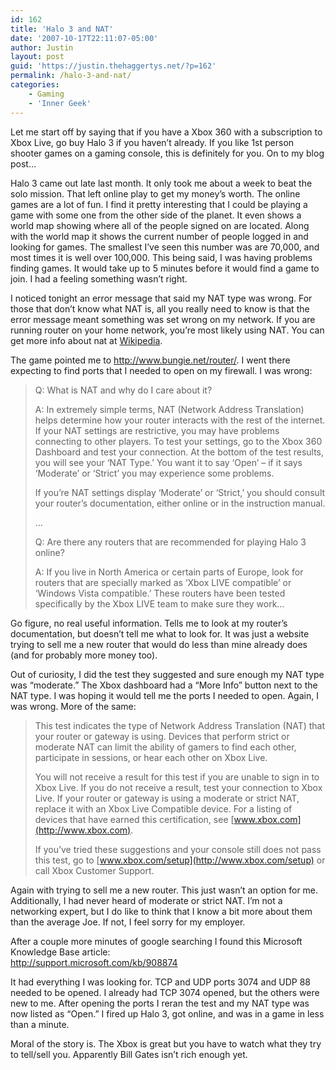 ```yaml
---
id: 162
title: 'Halo 3 and NAT'
date: '2007-10-17T22:11:07-05:00'
author: Justin
layout: post
guid: 'https://justin.thehaggertys.net/?p=162'
permalink: /halo-3-and-nat/
categories:
    - Gaming
    - 'Inner Geek'
---
```


Let me start off by saying that if you have a Xbox 360 with a subscription to Xbox Live, go buy Halo 3 if you haven’t already. If you like 1st person shooter games on a gaming console, this is definitely for you. On to my blog post…

Halo 3 came out late last month. It only took me about a week to beat the solo mission. That left online play to get my money’s worth. The online games are a lot of fun. I find it pretty interesting that I could be playing a game with some one from the other side of the planet. It even shows a world map showing where all of the people signed on are located. Along with the world map it shows the current number of people logged in and looking for games. The smallest I’ve seen this number was are 70,000, and most times it is well over 100,000. This being said, I was having problems finding games. It would take up to 5 minutes before it would find a game to join. I had a feeling something wasn’t right.

I noticed tonight an error message that said my NAT type was wrong. For those that don’t know what NAT is, all you really need to know is that the error message meant something was set wrong on my network. If you are running router on your home network, you’re most likely using NAT. You can get more info about nat at [Wikipedia](http://en.wikipedia.org/wiki/Network_address_translation).

The game pointed me to <http://www.bungie.net/router/>. I went there expecting to find ports that I needed to open on my firewall. I was wrong:

> Q: What is NAT and why do I care about it?
> 
> A: In extremely simple terms, NAT (Network Address Translation) helps determine how your router interacts with the rest of the internet. If your NAT settings are restrictive, you may have problems connecting to other players. To test your settings, go to the Xbox 360 Dashboard and test your connection. At the bottom of the test results, you will see your ‘NAT Type.’ You want it to say ‘Open’ – if it says ‘Moderate’ or ‘Strict’ you may experience some problems.
> 
> If you’re NAT settings display ‘Moderate’ or ‘Strict,’ you should consult your router’s documentation, either online or in the instruction manual.
> 
> …
> 
> Q: Are there any routers that are recommended for playing Halo 3 online?
> 
> A: If you live in North America or certain parts of Europe, look for routers that are specially marked as ‘Xbox LIVE compatible’ or ‘Windows Vista compatible.’ These routers have been tested specifically by the Xbox LIVE team to make sure they work…

Go figure, no real useful information. Tells me to look at my router’s documentation, but doesn’t tell me what to look for. It was just a website trying to sell me a new router that would do less than mine already does (and for probably more money too).

Out of curiosity, I did the test they suggested and sure enough my NAT type was “moderate.” The Xbox dashboard had a “More Info” button next to the NAT type. I was hoping it would tell me the ports I needed to open. Again, I was wrong. More of the same:

> This test indicates the type of Network Address Translation (NAT) that your router or gateway is using. Devices that perform strict or moderate NAT can limit the ability of gamers to find each other, participate in sessions, or hear each other on Xbox Live.
> 
> You will not receive a result for this test if you are unable to sign in to Xbox Live. If you do not receive a result, test your connection to Xbox Live. If your router or gateway is using a moderate or strict NAT, replace it with an Xbox Live Compatible device. For a listing of devices that have earned this certification, see [www.xbox.com](http://www.xbox.com).
> 
> If you’ve tried these suggestions and your console still does not pass this test, go to [www.xbox.com/setup](http://www.xbox.com/setup) or call Xbox Customer Support.

Again with trying to sell me a new router. This just wasn’t an option for me. Additionally, I had never heard of moderate or strict NAT. I’m not a networking expert, but I do like to think that I know a bit more about them than the average Joe. If not, I feel sorry for my employer.

After a couple more minutes of google searching I found this Microsoft Knowledge Base article:  
<http://support.microsoft.com/kb/908874>

It had everything I was looking for. TCP and UDP ports 3074 and UDP 88 needed to be opened. I already had TCP 3074 opened, but the others were new to me. After opening the ports I reran the test and my NAT type was now listed as “Open.” I fired up Halo 3, got online, and was in a game in less than a minute.

Moral of the story is. The Xbox is great but you have to watch what they try to tell/sell you. Apparently Bill Gates isn’t rich enough yet.